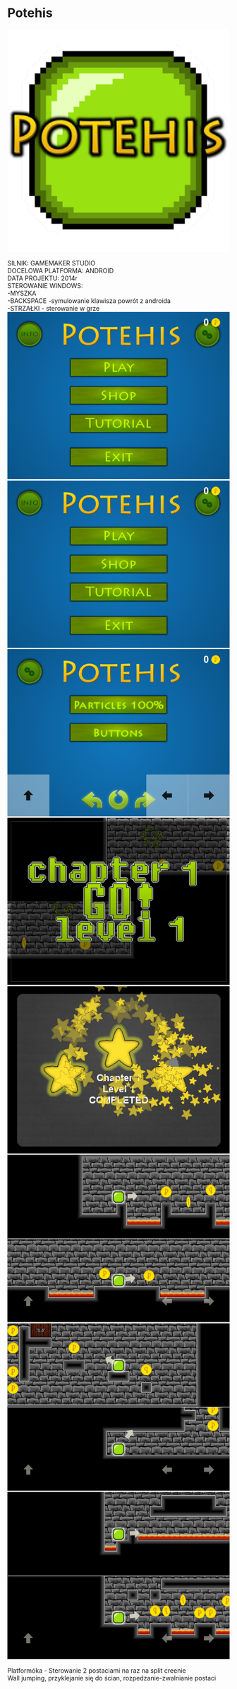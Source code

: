 # Potehis
![potehis logo](https://github.com/krzyko59/Potehis/blob/main/potehis_icon.png?raw=true)

SILNIK: GAMEMAKER STUDIO<br />
DOCELOWA PLATFORMA: ANDROID<br />
DATA PROJEKTU: 2014r<br />
STEROWANIE WINDOWS:<br />
-MYSZKA<br />
-BACKSPACE -symulowanie klawisza powrót  z androida<br />
-STRZAŁKI - sterowanie w grze<br />
![potehis menu](https://github.com/krzyko59/Potehis/blob/main/potehis_menu.png?raw=true)
![potehis leaderboards](https://github.com/krzyko59/Potehis/blob/main/potehis_menu.png?raw=true)
![potehis settings](https://github.com/krzyko59/Potehis/blob/main/potehis_settings.png?raw=true)
![potehis screen 1](https://github.com/krzyko59/Potehis/blob/main/potehis_screen1.png?raw=true)
![potehis screen 2](https://github.com/krzyko59/Potehis/blob/main/potehis_screen2.png?raw=true)
![potehis screen 3](https://github.com/krzyko59/Potehis/blob/main/potehis_screen3.png?raw=true)
![potehis screen 4](https://github.com/krzyko59/Potehis/blob/main/potehis_screen4.png?raw=true)
![potehis screen 5](https://github.com/krzyko59/Potehis/blob/main/potehis_screen5.png?raw=true)


Platformóka - Sterowanie 2 postaciami na raz na split creenie<br />
Wall jumping, przyklejanie się do ścian, rozpedzanie-zwalnianie postaci<br />
